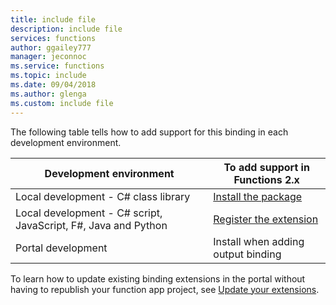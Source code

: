 ```yaml
---
title: include file
description: include file
services: functions
author: ggailey777
manager: jeconnoc
ms.service: functions
ms.topic: include
ms.date: 09/04/2018
ms.author: glenga
ms.custom: include file
---
```


The following table tells how to add support for this binding in each development environment.

| Development environment               | To add support in <br>Functions 2.x  |
|----------------------|----------------|
|Local development - C# class library       | [Install the package](../articles/azure-functions/functions-bindings-register.md#c-class-library-with-visual-studio-2017) |
|Local development - C# script, JavaScript, F#, Java and Python |[Register the extension](../articles/azure-functions/functions-bindings-register.md#local-development-azure-functions-core-tools)         |
|Portal development| Install when adding output binding    |

To learn how to update existing binding extensions in the portal without having to republish your function app project, see [Update your extensions](../articles/azure-functions/install-update-binding-extensions-manual.md).